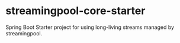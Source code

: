 # streamingpool-core-starter
Spring Boot Starter project for using long-living streams managed by streamingpool.
